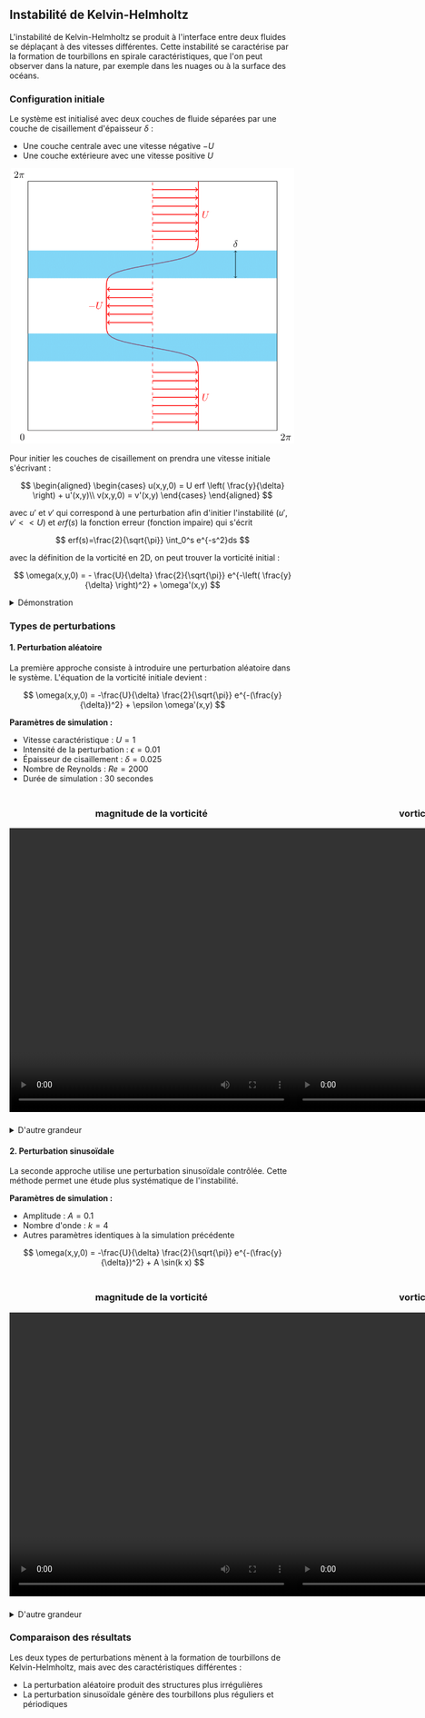 ## Instabilité de Kelvin-Helmholtz

L'instabilité de Kelvin-Helmholtz se produit à l'interface entre deux fluides se déplaçant à des vitesses différentes. Cette instabilité se caractérise par la formation de tourbillons en spirale caractéristiques, que l'on peut observer dans la nature, par exemple dans les nuages ou à la surface des océans.

### Configuration initiale

Le système est initialisé avec deux couches de fluide séparées par une couche de cisaillement d'épaisseur $\delta$ :
- Une couche centrale avec une vitesse négative $-U$
- Une couche extérieure avec une vitesse positive $U$

<div align="center">
    <img src="../image/KH_scheme.png" width="500">
</div>

Pour initier les couches de cisaillement on prendra une vitesse initiale s'écrivant :

$$
\begin{aligned}
    \begin{cases} 
      u(x,y,0) = U erf \left( \frac{y}{\delta} \right) + u'(x,y)\\
      v(x,y,0) = v'(x,y)
    \end{cases}
\end{aligned}
$$

avec $u'$ et $v'$ qui correspond à une perturbation afin d'initier l'instabilité ($u',v'<<U$) et $erf(s)$ la fonction erreur (fonction impaire) qui s'écrit 

$$
erf(s)=\frac{2}{\sqrt{\pi}} \int_0^s e^{-s^2}ds
$$

avec la définition de la vorticité en 2D, on peut trouver la vorticité initial :

$$
\omega(x,y,0) = - \frac{U}{\delta} \frac{2}{\sqrt{\pi}} e^{-\left( \frac{y}{\delta} \right)^2} + \omega'(x,y)
$$

<details>
  <summary>Démonstration</summary>

  On part de la définition de la vorticité en 2D :

  $$
    \omega = \frac{\partial v}{\partial x} - \frac{\partial u}{\partial y}
  $$

  Comme $v' << U$, on peut négliger $\frac{\partial v}{\partial x}$. La dérivé de la fonction erreur s'écrit : 

  $$
    \frac{d}{ds} erf(s) = \frac{2}{\sqrt{\pi}} e^{-s^2}
  $$

  En faisant le changement de variable suivant $s=\frac{y}{\delta}$ on peut trouver le champ de vorticité initial :

  $$
    \begin{aligned}
    \omega &= - \frac{\partial u}{\partial y} = - U \frac{d}{dy}erf(\frac{y}{\delta}) - \frac{\partial u'}{\partial y}\\
    &= -\frac{U}{\delta} \frac{d}{ds}erf(s) + \omega'
    \end{aligned}
  $$

  On obtient donc :

  $$
    \omega(x,y,0) = -\frac{U}{\delta} \frac{2}{\sqrt{\pi}} e^{-(\frac{y}{\delta})^2} + \omega'(x,y)
  $$

</details>

### Types de perturbations

#### 1. Perturbation aléatoire

La première approche consiste à introduire une perturbation aléatoire dans le système. L'équation de la vorticité initiale devient :

$$
    \omega(x,y,0) = -\frac{U}{\delta} \frac{2}{\sqrt{\pi}} e^{-(\frac{y}{\delta})^2} + \epsilon \omega'(x,y)
$$

**Paramètres de simulation :**
- Vitesse caractéristique : $U = 1$
- Intensité de la perturbation : $\epsilon = 0.01$
- Épaisseur de cisaillement : $\delta = 0.025$
- Nombre de Reynolds : $Re = 2000$
- Durée de simulation : 30 secondes

<div style="display: flex; justify-content: space-around; margin: 20px 0;">
    <div>
        <h3 style="text-align: center;">magnitude de la vorticité</h3>
        <video src="../video/KH_random/vorticity_mag.mp4" width="500" height="500" controls>
        </video>
    </div>
    <div>
        <h3 style="text-align: center;">vorticité selon z</h3>
        <video src="../video/KH_random/vorticity_z.mp4" width="500" height="500" controls>
        </video>
    </div>
</div>

<details>
  <summary>D'autre grandeur</summary>

  <div style="display: flex; justify-content: space-around; margin: 20px 0;">
    <div>
        <h3 style="text-align: center;">fonction de courant</h3>
        <video src="../video/KH_random/streamfunction.mp4" width="500" height="500" controls>
        </video>
    </div>
    </div>
    <div style="display: flex; justify-content: space-around; margin: 20px 0;">
    <div>
        <h3 style="text-align: center;">magnitude de la vitesse</h3>
        <video src="../video/KH_random/velocity_mag.mp4" width="500" height="500" controls>
        </video>
    </div>
  </div>
  <div style="display: flex; justify-content: space-around; margin: 20px 0;">
    <div>
        <h3 style="text-align: center;">vitesse selon x</h3>
        <video src="../video/KH_random/velocity_x.mp4" width="500" height="500" controls>
        </video>
    </div>
    <div>
        <h3 style="text-align: center;">vitesse selon y</h3>
        <video src="../video/KH_random/velocity_y.mp4" width="500" height="500" controls>
        </video>
    </div>
  </div>
</details>

#### 2. Perturbation sinusoïdale 

La seconde approche utilise une perturbation sinusoïdale contrôlée. Cette méthode permet une étude plus systématique de l'instabilité.

**Paramètres de simulation :**
- Amplitude : $A = 0.1$
- Nombre d'onde : $k = 4$
- Autres paramètres identiques à la simulation précédente

$$
    \omega(x,y,0) = -\frac{U}{\delta} \frac{2}{\sqrt{\pi}} e^{-(\frac{y}{\delta})^2} + A \sin(k x)
$$

<div style="display: flex; justify-content: space-around; margin: 20px 0;">
    <div>
        <h3 style="text-align: center;">magnitude de la vorticité</h3>
        <video src="../video/KH_sin/vorticity_mag.mp4" width="500" height="500" controls>
        </video>
    </div>
    <div>
        <h3 style="text-align: center;">vorticité selon z</h3>
        <video src="../video/KH_sin/vorticity_z.mp4" width="500" height="500" controls>
        </video>
    </div>
</div>

<details>
  <summary>D'autre grandeur</summary>

  <div style="display: flex; justify-content: space-around; margin: 20px 0;">
    <div>
        <h3 style="text-align: center;">fonction de courant</h3>
        <video src="../video/KH_sin/streamfunction.mp4" width="500" height="500" controls> 
        </video>
    </div>
    </div>
    <div style="display: flex; justify-content: space-around; margin: 20px 0;">
    <div>
        <h3 style="text-align: center;">magnitude de la vitesse</h3>
        <video src="../video/KH_sin/velocity_mag.mp4" width="500" height="500" controls>
        </video>
    </div>
  </div>
  <div style="display: flex; justify-content: space-around; margin: 20px 0;">
    <div>
        <h3 style="text-align: center;">vitesse selon x</h3>
        <video src="../video/KH_sin/velocity_x.mp4" width="500" height="500" controls>
        </video>
    </div>
    <div>
        <h3 style="text-align: center;">vitesse selon y</h3>
        <video src="../video/KH_sin/velocity_y.mp4" width="500" height="500" controls>
        </video>
    </div>
  </div>
</details>

### Comparaison des résultats

Les deux types de perturbations mènent à la formation de tourbillons de Kelvin-Helmholtz, mais avec des caractéristiques différentes :
- La perturbation aléatoire produit des structures plus irrégulières
- La perturbation sinusoïdale génère des tourbillons plus réguliers et périodiques